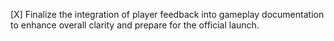 [X] Finalize the integration of player feedback into gameplay documentation to enhance overall clarity and prepare for the official launch.